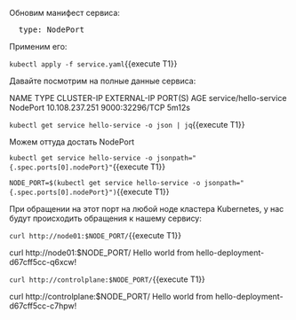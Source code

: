 Обновим манифест сервиса:

<pre class="file" data-filename="./service.yaml" data-target="insert" data-marker="  type: ClusterIP">
  type: NodePort</pre>

Применим его: 

`kubectl apply -f service.yaml`{{execute T1}}

Давайте посмотрим на полные данные сервиса:

NAME                      TYPE        CLUSTER-IP       EXTERNAL-IP   PORT(S)          AGE
service/hello-service     NodePort    10.108.237.251   <none>        9000:32296/TCP   5m12s

`kubectl get service hello-service -o json | jq`{{execute T1}}

Можем оттуда достать NodePort

`kubectl get service hello-service -o jsonpath="{.spec.ports[0].nodePort}"`{{execute T1}}

`NODE_PORT=$(kubectl get service hello-service -o jsonpath="{.spec.ports[0].nodePort}")`{{execute T1}}

При обращении на этот порт на любой ноде кластера Kubernetes, у нас будут происходить обращения к нашему сервису:

`curl http://node01:$NODE_PORT/`{{execute T1}}

curl http://node01:$NODE_PORT/
Hello world from hello-deployment-d67cff5cc-q6xcw!

`curl http://controlplane:$NODE_PORT/`{{execute T1}}

curl http://controlplane:$NODE_PORT/
Hello world from hello-deployment-d67cff5cc-c7hpw!
